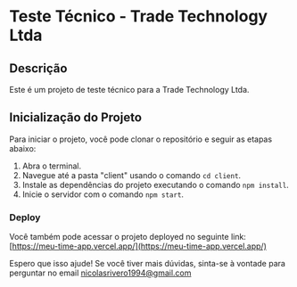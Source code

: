 # Teste Técnico - Trade Technology Ltda

## Descrição
Este é um projeto de teste técnico para a Trade Technology Ltda.

## Inicialização do Projeto
Para iniciar o projeto, você pode clonar o repositório e seguir as etapas abaixo:

1. Abra o terminal.
2. Navegue até a pasta "client" usando o comando `cd client`.
3. Instale as dependências do projeto executando o comando `npm install`.
4. Inicie o servidor com o comando `npm start`.

### Deploy
Você também pode acessar o projeto deployed no seguinte link: [https://meu-time-app.vercel.app/](https://meu-time-app.vercel.app/)

Espero que isso ajude! Se você tiver mais dúvidas, sinta-se à vontade para perguntar no email nicolasrivero1994@gmail.com

